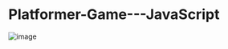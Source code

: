 ﻿# Platformer-Game---JavaScript
![image](https://github.com/user-attachments/assets/c228bcfa-9957-4979-8afc-0933da1b2801)
